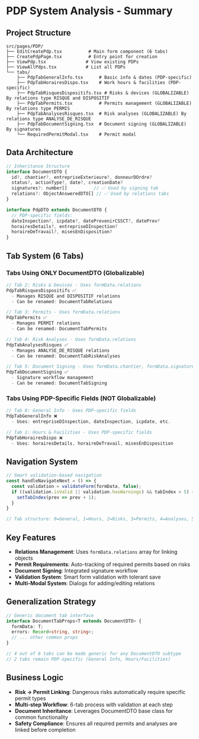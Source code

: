 # PDP System Analysis - Summary

## **Project Structure**
```
src/pages/PDP/
├── EditCreatePdp.tsx          # Main form component (6 tabs)
├── CreatePdpPage.tsx          # Entry point for creation
├── ViewPdp.tsx               # View existing PDPs
├── ViewAllPdps.tsx           # List all PDPs
└── tabs/
    ├── PdpTabGeneralInfo.tsx      # Basic info & dates (PDP-specific)
    ├── PdpTabHorairesDispo.tsx    # Work hours & facilities (PDP-specific) 
    ├── PdpTabRisquesDispositifs.tsx # Risks & devices (GLOBALIZABLE) By relations type RISQUE and DISPOSITIF
    ├── PdpTabPermits.tsx          # Permits management (GLOBALIZABLE) By relations type PERMIS
    ├── PdpTabAnalysesRisques.tsx  # Risk analyses (GLOBALIZABLE) By relations type ANALYSE_DE_RISQUE
    ├── PdpTabDocumentSigning.tsx  # Document signing (GLOBALIZABLE) By signatures 
    └── RequiredPermitModal.tsx    # Permit modal
```

## **Data Architecture**
```typescript
// Inheritance Structure
interface DocumentDTO {
  id?, chantier?, entrepriseExterieure?, donneurDOrdre?
  status?, actionType?, date?, creationDate?
  signatures?: number[]          // ✅ Used by signing tab
  relations?: ObjectAnsweredDTO[] // ✅ Used by relations tabs
}

interface PdpDTO extends DocumentDTO {
  // PDP-specific fields:
  dateInspection?, icpdate?, datePrevenirCSSCT?, datePrev?
  horairesDetails?, entrepriseDInspection?
  horaireDeTravail?, misesEnDisposition?
}
```

## **Tab System (6 Tabs)**

### **Tabs Using ONLY DocumentDTO (Globalizable)**
```typescript
// Tab 2: Risks & Devices - Uses formData.relations
PdpTabRisquesDispositifs ✅
  - Manages RISQUE and DISPOSITIF relations
  - Can be renamed: DocumentTabRelations

// Tab 3: Permits - Uses formData.relations  
PdpTabPermits ✅
  - Manages PERMIT relations
  - Can be renamed: DocumentTabPermits

// Tab 4: Risk Analyses - Uses formData.relations
PdpTabAnalysesRisques ✅
  - Manages ANALYSE_DE_RISQUE relations
  - Can be renamed: DocumentTabRiskAnalyses

// Tab 5: Document Signing - Uses formData.chantier, formData.signatures
PdpTabDocumentSigning ✅
  - Signature workflow management
  - Can be renamed: DocumentTabSigning
```

### **Tabs Using PDP-Specific Fields (NOT Globalizable)**
```typescript
// Tab 0: General Info - Uses PDP-specific fields
PdpTabGeneralInfo ❌
  - Uses: entrepriseDInspection, dateInspection, icpdate, etc.

// Tab 1: Hours & Facilities - Uses PDP-specific fields  
PdpTabHorairesDispo ❌
  - Uses: horairesDetails, horaireDeTravail, misesEnDisposition
```

## **Navigation System**
```typescript
// Smart validation-based navigation
const handleNavigateNext = () => {
  const validation = validateForm(formData, false);
  if ((validation.isValid || validation.hasWarnings) && tabIndex < 5) {
    setTabIndex(prev => prev + 1);
  }
}

// Tab structure: 0=General, 1=Hours, 2=Risks, 3=Permits, 4=Analyses, 5=Signatures
```

## **Key Features**
- **Relations Management**: Uses `formData.relations` array for linking objects
- **Permit Requirements**: Auto-tracking of required permits based on risks
- **Document Signing**: Integrated signature workflow
- **Validation System**: Smart form validation with tolerant save
- **Multi-Modal System**: Dialogs for adding/editing relations

## **Generalization Strategy**
```typescript
// Generic document tab interface
interface DocumentTabProps<T extends DocumentDTO> {
  formData: T;
  errors: Record<string, string>;
  // ... other common props
}

// 4 out of 6 tabs can be made generic for any DocumentDTO subtype
// 2 tabs remain PDP-specific (General Info, Hours/Facilities)
```

## **Business Logic**
- **Risk → Permit Linking**: Dangerous risks automatically require specific permit types
- **Multi-step Workflow**: 6-tab process with validation at each step
- **Document Inheritance**: Leverages DocumentDTO base class for common functionality
- **Safety Compliance**: Ensures all required permits and analyses are linked before completion